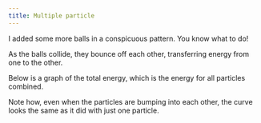 ```yaml
---
title: Multiple particle
---
```


<script src="shared.js"></script>
<script>
    var sim = createSimulation({
        initialize: function(simulation) {
            var p = simulation.parameters;
            p.friction = pageGlobal.friction;

            var particleCount = 7;
            for (var i = 0; i < particleCount; i++) {
            	var particle = new Particle();
                particle.radius = pageGlobal.radius;
            	billiardsPosition(particle.position, i, 2 * particle.radius);
            	addParticle(simulation, particle);
            }
            setToolbarAvailableTools(simulation.toolbar, ["impulse"]);
        }
    });

</script>


I added some more balls in a conspicuous pattern. You know what to do!

<script>
	cue(function () {
        var energy = getTotalEnergy(sim);
        return (energy > 0.2);
    });
    endStep();
</script>

As the balls collide, they bounce off each other, transferring energy from one to the other.

Below is a graph of the total energy, which is the energy for all particles combined.

<script>
	createTimeSeriesHere({
		timeRange: pageGlobal.timeRange,
        yMax: pageGlobal.energyPlotMax,
		update: function() {
			var energy = getTotalEnergy(sim);
			return {time: sim.time, data: [energy]};
		},
	});
</script>

Note how, even when the particles are bumping into each other, the curve looks the same as it did with just one particle.
